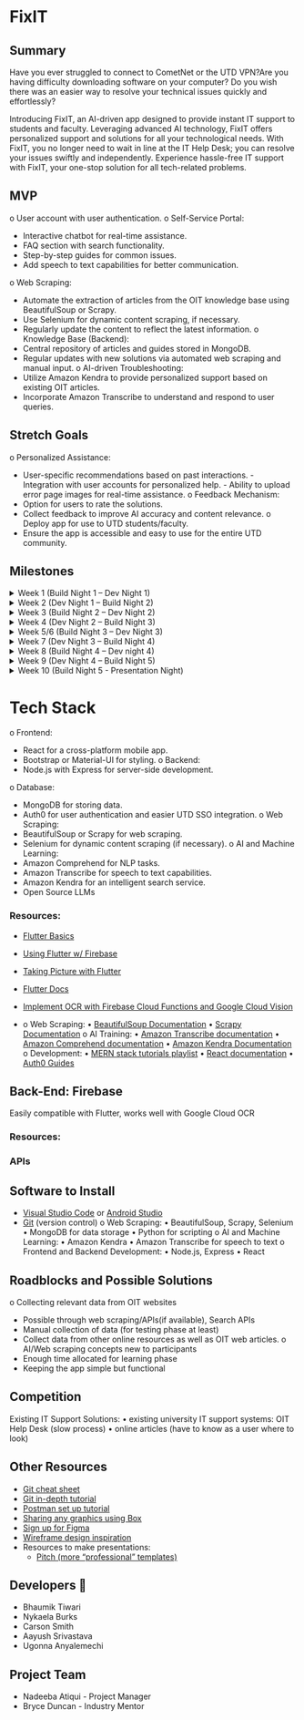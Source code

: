 # FixIT


## Summary

Have you ever struggled to connect to CometNet or the UTD VPN?Are you having difficulty downloading software on your computer? Do you wish there was an easier way to resolve your technical issues quickly and effortlessly?

Introducing FixIT, an AI-driven app designed to provide instant IT support to students and faculty. Leveraging advanced AI technology, FixIT offers personalized support and solutions for all your technological needs. With FixIT, you no longer need to wait in line at the IT Help Desk; you can resolve your issues swiftly and independently. Experience hassle-free IT support with FixIT, your one-stop solution for all tech-related problems.

## MVP
o User account with user authentication. 
o Self-Service Portal: 
- Interactive chatbot for real-time assistance. 
- FAQ section with search functionality. 
- Step-by-step guides for common issues. 
- Add speech to text capabilities for better communication.

         
o Web Scraping: 
- Automate the extraction of articles from the OIT knowledge  base using BeautifulSoup or Scrapy. 
- Use Selenium for dynamic content scraping, if necessary.
 - Regularly update the content to reflect the latest information. o Knowledge Base (Backend): 
- Central repository of articles and guides stored in MongoDB. 
- Regular updates with new solutions via automated web scraping  and manual input. 
o AI-driven Troubleshooting: 
- Utilize Amazon Kendra to provide personalized support based on existing  OIT articles. 
- Incorporate Amazon Transcribe to understand  and respond to user queries. 


## Stretch Goals
o Personalized Assistance: 
 - User-specific recommendations based on past interactions.  - Integration with user accounts for personalized help. 
         - Ability to upload error page images for real-time      assistance.
o Feedback Mechanism: 
 - Option for users to rate the solutions.
- Collect feedback to improve AI accuracy and content relevance. 
o Deploy app for use to UTD students/faculty. 
- Ensure the app is accessible and easy to use for the entire  UTD community. 

## Milestones

<details>
  <summary>Week 1 (Build Night 1 – Dev Night 1)</summary>

  - Meet team, decide frontend/backend teams, set up  
development environment, finalize tech stack. 


  **Before Design Day**

  - Familiarize yourself with tech stack (link resources)
    - Frontend: React
    - Backend: MongoDB, Node, Express, AWS services

  **Design Day**

  - Setup:
    - Create react app
    - Create MongoDB project.
    - Github repo
   -Flesh out collective vision for the app 
   -Identify common IT issues and solutions 
   -Learn basics of MERN Stack 


  **Tasks:**

  - Front-end:
    - Create low fidelity wireframes (Figma if familiar)
    - Learn React (tutorials)
  - Backend:
    - Learn MongoDB
    - Set up the server and database.
    - Learn basics of Auth0 and Web scraping Set-up
    - Research open source LLMs

  **Dev Night 1:**

  - Troubleshoot github/react/mongoDB setup issues if any.

</details>

<details>
  <summary>Week 2 (Dev Night 1 – Build Night 2)</summary>

  **Team meeting**

  - Flesh out full vision of the App

  **Front-end:**

  - Learn React
  - Show High fidelity Figma pages (as many pages as possible)
  - Code Sign-up/Login/User page screens 
  - Start coding “Self-Service Portal” screens by breaking it down into  different sections. 
 


  **Backend:**
  
  - Develop web scraping scripts using BeautifulSoup or Scrapy to  extract articles. 
  - Set up a database to store web-scraped data information.
  - Set up user authentication.
  - Research Amazon Transcribe.

  **Build Night 2:**

  **Front-end:**

  - Figma pages (complete core pages)
  - Login pages (implemented)

  **Back-end:**

  - User Authentication complete
  - Able to store user information in the database (user models created)
  - Able to store web-scrapped information in the database (primary testing of accuracy of data collected)
  - Show initial database design
    
</details>

<details>
  <summary>Week 3 (Build Night 2 – Dev Night 2)</summary>

  **Team meeting:**

  **Front-end and Backend Integration:**

  - User Auth Backend with Login Pages Frontend

  **Frontend:**

  - Finalize UI Design for all pages
  - Start coding “Self-Service Portal” screens by breaking it down into  different sections. 

  **Back-end:**

  - Set up a database to store web-scrapped data accurately
  - Research Amazon transcribe

  **Dev Night 2:**

  - Troubleshoot errors
  - Make up for delayed parts/edit design choices if needed.
    
</details>

<details>
  <summary>Week 4 (Dev Night 2 – Build Night 3)</summary>

  **Team meeting:**

  **Frontend:**

  - Finish Self-Service Portal
  - Start on other pages (based on priority level)
  **Back-end:**

  - Start fine tuning LLMs
  - Implement ability to convert speech to text capabilities.


  **Build Night 3:**

  **Front end:**

  - Self-Service Portal (complete)

  **Backend:**

  - Database storage set up (complete)
  - Discuss potential roadblocks/delays
</details>

<details>
  <summary>Week 5/6 (Build Night 3 – Dev Night 3) </summary>

  **Team meeting:**

  - Address errors
  - Fix up missing tasks
  - Set clear expectations for the next week
  - Finish core features 
 
  **Front-end:**

  - Finish required pages
  - Revise design

  **Back-end:**

  1. Content Integration: 
 - Import scraped content into the knowledge base. 
 - Ensure proper formatting and categorization of articles.
 2. AI Integration: 
 - Integrate NLP models for the chatbot to understand and  respond to user queries. 
 - Integrate Amazon Kendra for search capabilities.


  **Full-stack:**

  - Research integration of Open AI for personalized recommendations

  **Dev Night 3:**

  - Integration of finished parts
    
</details>

<details>
  <summary>Week 7 (Dev Night 3 – Build Night 4)</summary>

  - Backend and frontend communication to finish integrating backend with frontend to connect and test.
  - Polish up MVP
  - AI Update

  **Back-end:**

  - Ensure proper collection of data, and proper response to user queries
    
</details>

<details>
  <summary>Week 8 (Build Night 4 – Dev night 4)</summary>

  - Finish Features
</details>

<details>
  <summary>Week 9 (Dev Night 4 – Build Night 5)</summary>

  - Work on Stretch goals/any last-minute troubleshooting
</details>

<details>
  <summary>Week 10 (Build Night 5 - Presentation Night)</summary>

  - Practice presentation
</details>


# Tech Stack

o Frontend: 
 - React for a cross-platform mobile app. 
 - Bootstrap or Material-UI for styling. 
o Backend: 
 - Node.js with Express for server-side development. 
 
o Database: 
 - MongoDB for storing data. 
 - Auth0 for user authentication and easier UTD SSO integration. 
o Web Scraping: 
 - BeautifulSoup or Scrapy for web scraping.
 - Selenium for dynamic content scraping (if necessary). 
o AI and Machine Learning: 
- Amazon Comprehend for NLP tasks. 
- Amazon Transcribe for speech to text capabilities.
- Amazon Kendra for an intelligent search service.
- Open Source LLMs


### Resources:
- [Flutter Basics](https://www.youtube.com/playlist?list=PL4cUxeGkcC9jLYyp2Aoh6hcWuxFDX6PBJ)
- [Using Flutter w/ Firebase](https://firebase.google.com/docs/flutter/setup?platform=ios)
- [Taking Picture with Flutter](https://docs.flutter.dev/cookbook/plugins/picture-using-camera)
- [Flutter Docs](https://docs.flutter.dev/)
- [Implement OCR with Firebase Cloud Functions and Google Cloud Vision](https://www.youtube.com/watch?v=bTEU10c3gds)

- o Web Scraping: 
• [BeautifulSoup Documentation](https://pypi.org/project/beautifulsoup4/)
• [Scrapy Documentation](https://docs.scrapy.org/en/latest/)
o AI Training: 
• [Amazon Transcribe documentation](https://docs.aws.amazon.com/transcribe/) 
• [Amazon Comprehend documentation](https://docs.aws.amazon.com/comprehend/)
•  [Amazon Kendra Documentation](https://docs.aws.amazon.com/kendra/)
o Development: 
• [MERN stack tutorials playlist](https://www.youtube.com/watch?v=98BzS5Oz5E4&list=PL4cUxeGkcC9iJ_KkrkBZWZRHVwnzLIoUE)
• [React documentation](https://react.dev/)
• [Auth0 Guides](https://auth0.com/docs)


## Back-End: Firebase
Easily compatible with Flutter, works well with Google Cloud OCR

### Resources: 


### APIs

## Software to Install

- [Visual Studio Code](https://code.visualstudio.com/) or [Android Studio](https://developer.android.com/studio)
- [Git](https://git-scm.com/downloads) (version control)
o Web Scraping: 
• BeautifulSoup, Scrapy, Selenium 
• MongoDB for data storage 
• Python for scripting 
o AI and Machine Learning: 
• Amazon Kendra
• Amazon Transcribe for speech to text
o Frontend and Backend Development: 
• Node.js, Express 
• React 

## Roadblocks and Possible Solutions

o Collecting relevant data from OIT websites 
- Possible through web scraping/APIs(if available), Search  APIs 
- Manual collection of data (for testing phase at least) 
- Collect data from other online resources as well as OIT web articles.
o AI/Web scraping concepts new to participants 
- Enough time allocated for learning phase
- Keeping the app simple but functional

## Competition

Existing IT Support Solutions: 
• existing university IT support systems: OIT Help Desk (slow  process) 
• online articles (have to know as a user where to look)

## Other Resources

- [Git cheat sheet](https://education.github.com/git-cheat-sheet-education.pdf)
- [Git in-depth tutorial](https://youtu.be/RGOj5yH7evk)
- [Postman set up tutorial](https://youtu.be/3eHJkcA8mTs)
- [Sharing any graphics using Box](https://utdallas.account.box.com/login)
- [Sign up for Figma](https://www.figma.com/signup)
- [Wireframe design inspiration](https://dribbble.com/shots/popular/web-design)
- Resources to make presentations:
  - [Pitch (more “professional” templates)](https://pitch.com/)
 
## Developers 👥
- Bhaumik Tiwari
- Nykaela Burks
- Carson Smith
- Aayush Srivastava
- Ugonna Anyalemechi

## Project Team
- Nadeeba Atiqui - Project Manager
- Bryce Duncan - Industry Mentor

